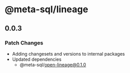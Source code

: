 # @meta-sql/lineage

## 0.0.3

### Patch Changes

- Adding changesets and versions to internal packages
- Updated dependencies
  - @meta-sql/open-lineage@0.1.0
